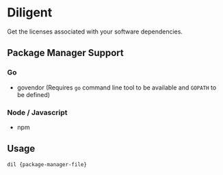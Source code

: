 # Diligent

Get the licenses associated with your software dependencies.

## Package Manager Support

### Go

 - govendor (Requires `go` command line tool to be available and `GOPATH` to be defined)

### Node / Javascript

 - npm

## Usage

```
dil {package-manager-file}
```